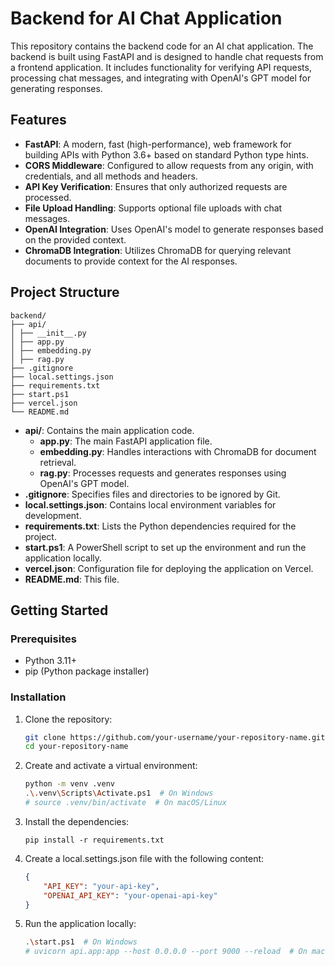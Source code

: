 # Backend for AI Chat Application

This repository contains the backend code for an AI chat application. The backend is built using FastAPI and is designed to handle chat requests from a frontend application. It includes functionality for verifying API requests, processing chat messages, and integrating with OpenAI's GPT model for generating responses.

## Features

- **FastAPI**: A modern, fast (high-performance), web framework for building APIs with Python 3.6+ based on standard Python type hints.
- **CORS Middleware**: Configured to allow requests from any origin, with credentials, and all methods and headers.
- **API Key Verification**: Ensures that only authorized requests are processed.
- **File Upload Handling**: Supports optional file uploads with chat messages.
- **OpenAI Integration**: Uses OpenAI's model to generate responses based on the provided context.
- **ChromaDB Integration**: Utilizes ChromaDB for querying relevant documents to provide context for the AI responses.

## Project Structure
    backend/ 
    ├── api/ 
    │ ├── __init__.py 
    │ ├── app.py 
    │ ├── embedding.py 
    │ ├── rag.py 
    ├── .gitignore 
    ├── local.settings.json 
    ├── requirements.txt 
    ├── start.ps1 
    ├── vercel.json 
    └── README.md

- **api/**: Contains the main application code.
  - **app.py**: The main FastAPI application file.
  - **embedding.py**: Handles interactions with ChromaDB for document retrieval.
  - **rag.py**: Processes requests and generates responses using OpenAI's GPT model.
- **.gitignore**: Specifies files and directories to be ignored by Git.
- **local.settings.json**: Contains local environment variables for development.
- **requirements.txt**: Lists the Python dependencies required for the project.
- **start.ps1**: A PowerShell script to set up the environment and run the application locally.
- **vercel.json**: Configuration file for deploying the application on Vercel.
- **README.md**: This file.

## Getting Started

### Prerequisites

- Python 3.11+
- pip (Python package installer)

### Installation

1. Clone the repository:

   ```sh
   git clone https://github.com/your-username/your-repository-name.git
   cd your-repository-name
   ```

2. Create and activate a virtual environment:
    ```sh
    python -m venv .venv
    .\.venv\Scripts\Activate.ps1  # On Windows
    # source .venv/bin/activate  # On macOS/Linux
    ```

3. Install the dependencies:
    ```
    pip install -r requirements.txt
    ```

4. Create a local.settings.json file with the following content:
    ```json
    { 
        "API_KEY": "your-api-key", 
        "OPENAI_API_KEY": "your-openai-api-key" 
    }
    ```

5. Run the application locally:
    ```sh
    .\start.ps1  # On Windows
    # uvicorn api.app:app --host 0.0.0.0 --port 9000 --reload  # On macOS/Linux
    ```